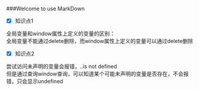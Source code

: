 ###Welcome to use MarkDown             
- [x] 知识点1                          

全局变量和window属性上定义的变量的区别：             
全局变量不能通过delete删除，而window属性上定义的变量可以通过delete删除             
- [x] 知识点2             

尝试访问未声明的变量会报错，..is not defined             
但是通过查询window查询，可以知道某个可能未声明的变量是否存在，不会报错，只会显示undefined             

